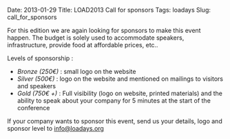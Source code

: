 Date: 2013-01-29
Title: LOAD2013 Call for sponsors
Tags: loadays
Slug: call_for_sponsors

For this edition we are again looking for sponsors to make this event happen. The budget is solely used to accommodate speakers, infrastructure, provide food at affordable prices, etc..

Levels of sponsorship :

* *Bronze (250€)* : small logo on the website
* *Silver (500€)* : logo on the website and mentioned on mailings to visitors and speakers  
* *Gold (750€ +)* : Full visibility (logo on website, printed materials) and the ability to speak about your company for 5 minutes at the start of the conference

If your company wants to sponsor this event, send us your details, logo and sponsor level to info@loadays.org
